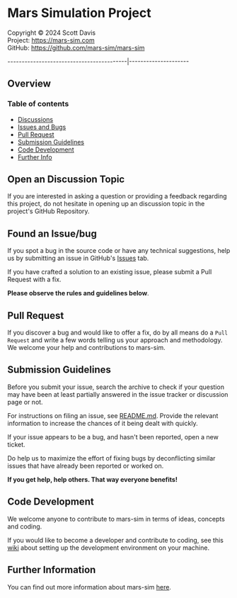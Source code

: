 # Mars Simulation Project

Copyright &copy; 2024 Scott Davis  
Project: https://mars-sim.com  
GitHub: https://github.com/mars-sim/mars-sim  

------------------------------------------|---------------------

## Overview

### Table of contents 
* [Discussions](#discussion)
* [Issues and Bugs](#issue)
* [Pull Request](#pull)
* [Submission Guidelines](#submit)
* [Code Development](#coding)
* [Further Info](#info)


## <a name="discussion"></a> Open an Discussion Topic

If you are interested in asking a question or providing a feedback regarding this project, 
do not hesitate in opening up an discussion topic in the project's GitHub Repository. 


## <a name="issue"></a> Found an Issue/bug

If you spot a bug in the source code or have any technical suggestions, help us by
submitting an issue in GitHub's [Issues](https://github.com/mars-sim/mars-sim/issues) tab. 

If you have crafted a solution to an existing issue, please submit a Pull Request with a fix.

__Please observe the rules and guidelines below__.


## <a name="pull"></a> Pull Request

If you discover a bug and would like to offer a fix, do by all means 
do a `Pull Request` and write a few words telling us your approach 
and methodology. We welcome your help and contributions to mars-sim. 



## <a name="submit"></a> Submission Guidelines

Before you submit your issue, search the archive to check if your 
question may have been at least partially answered in the issue tracker or
discussion page or not.

For instructions on filing an issue, see [README.md](https://github.com/mars-sim/mars-sim#issuestickets). 
Provide the relevant information to increase the chances of it 
being dealt with quickly.

If your issue appears to be a bug, and hasn't been reported, open a new ticket.

Do help us to maximize the effort of fixing bugs by deconflicting similar 
issues that have already been reported or worked on.  


__If you get help, help others. That way everyone benefits!__


## <a name="coding"></a> Code Development

We welcome anyone to contribute to mars-sim in terms of ideas, 
concepts and coding. 

If you would like to become a developer and contribute to coding, 
see this [wiki](https://github.com/mars-sim/mars-sim/wiki/Development-Environment) 
about setting up the development environment on your machine.

## <a name="info"></a> Further Information

You can find out more information about mars-sim [here](https://github.com/mars-sim/mars-sim).
